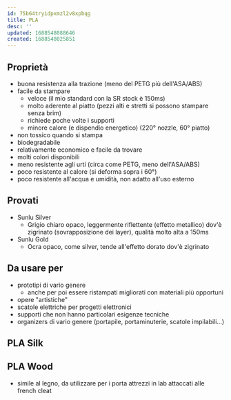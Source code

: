 ```yaml
---
id: 75b64tryidpxmzl2v8xpbqg
title: PLA
desc: ''
updated: 1688548088646
created: 1688548025851
---
```

## Proprietà

- buona resistenza alla trazione (meno del PETG più dell'ASA/ABS)
- facile da stampare
  - veloce (il mio standard con la SR stock è 150ms)
  - molto aderente al piatto (pezzi alti e stretti si possono stampare senza brim)
  - richiede poche volte i supporti
  - minore calore (e dispendio energetico) (220° nozzle, 60° piatto)
- non tossico quando si stampa
- biodegradabile
- relativamente economico e facile da trovare
- molti colori disponibili
- meno resistente agli urti (circa come PETG, meno dell'ASA/ABS)
- poco resistente al calore (si deforma sopra i 60°)
- poco resistente all'acqua e umidità, non adatto all'uso esterno

## Provati

- Sunlu Silver
  - Grigio chiaro opaco, leggermente riflettente (effetto metallico) dov'è zigrinato (sovrapposizione dei layer), qualità molto alta a 150ms
- Sunlu Gold
  - Ocra opaco, come silver, tende all'effetto dorato dov'è zigrinato

## Da usare per

- prototipi di vario genere
  - anche per poi essere ristampati migliorati con materiali più opportuni
- opere "artistiche"
- scatole elettriche per progetti elettronici
- supporti che non hanno particolari esigenze tecniche
- organizers di vario genere (portapile, portaminuterie, scatole impilabili...)

## PLA Silk

## PLA Wood

- simile al legno, da utilizzare per i porta attrezzi in lab attaccati alle french cleat
